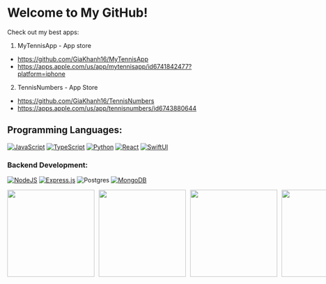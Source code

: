 # Welcome to My GitHub!

Check out my best apps:

1. MyTennisApp - App store
- https://github.com/GiaKhanh16/MyTennisApp
- https://apps.apple.com/us/app/mytennisapp/id6741842477?platform=iphone

2. TennisNumbers - App Store
- https://github.com/GiaKhanh16/TennisNumbers
- https://apps.apple.com/us/app/tennisnumbers/id6743880644

## Programming Languages:


[![JavaScript](https://img.shields.io/badge/JavaScript-F7DF1E?logo=javascript&logoColor=000)](#)
[![TypeScript](https://img.shields.io/badge/TypeScript-3178C6?logo=typescript&logoColor=fff)](#)
[![Python](https://img.shields.io/badge/Python-3776AB?logo=python&logoColor=fff)](#)
[![React](https://img.shields.io/badge/React-%2320232a.svg?logo=react&logoColor=%2361DAFB)](#)
[![SwiftUI](https://img.shields.io/badge/Swift-F54A2A?logo=swift&logoColor=white)](#)

### Backend Development:

[![NodeJS](https://img.shields.io/badge/Node.js-6DA55F?logo=node.js&logoColor=white)](#)
[![Express.js](https://img.shields.io/badge/Express.js-%23404d59.svg?logo=express&logoColor=%2361DAFB)](#)
![Postgres](https://img.shields.io/badge/postgres-%23316192.svg?logo=postgresql&logoColor=white)
[![MongoDB](https://img.shields.io/badge/MongoDB-%234ea94b.svg?logo=mongodb&logoColor=white)](#)

<div style="display: flex; flex-direction: row; gap: 10px;">
  <img src="https://github.com/user-attachments/assets/3ba49b3f-d445-4f18-90ba-870911a9f059" style="width: 200px; height: auto;" />
   <img src="https://github.com/user-attachments/assets/6fc0dedd-23fb-469e-847f-b70afc5e70e8" style="width: 200px; height: auto;" />
   <img src="https://github.com/user-attachments/assets/5a4b32ca-688a-45ad-a398-f6d8a87a4b37" style="width: 200px; height: auto;" />
   <img src="https://github.com/user-attachments/assets/85adcde0-916f-46ce-a4c5-0c2b6d0230aa" style="width: 200px; height: auto;" />
</div>
